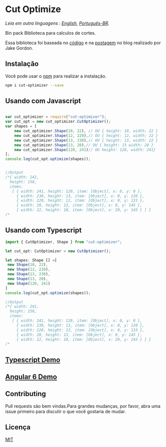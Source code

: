 # Cut Optimize

*Leia em outra linguagens : [English](README.md), [Português-BR](README.pt-br.md).*

Bin pack Biblioteca para calculos de cortes.

Essa biblioteca foi baseada no [código](https://github.com/jakesgordon/bin-packing) e na [postagem](https://codeincomplete.com/posts/bin-packing/) no blog realizado por Jake Gordon.

## Instalação

Você pode usar o [npm](https://www.npmjs.com/package/cut-optimizer) para realizar a instalação.

```bash
npm i cut-optimizer --save
```

## Usando com Javascript 

```javascript

var cut_optimizer = require("cut-optimizer");
var cut_opt = new cut_optimizer.CutOptimizer();
var shapes = [
    new cut_optimizer.Shape(10, 22), // OU { height: 10, width: 22 }
    new cut_optimizer.Shape(12, 220),// OU { height: 12, width: 22 }
    new cut_optimizer.Shape(13, 230),// OU { height: 13, width: 22 }
    new cut_optimizer.Shape(13, 20),// OU { height: 13 width: 20 }
    new cut_optimizer.Shape(120, 241)// OU height: 120, width: 241}
];
console.log(cut_opt.optimize(shapes));


//Output
/*{ width: 241,
  height: 158,
  items: 
   [ { width: 241, height: 120, item: [Object], x: 0, y: 0 },
     { width: 230, height: 13, item: [Object], x: 0, y: 120 },
     { width: 220, height: 12, item: [Object], x: 0, y: 133 },
     { width: 20, height: 13, item: [Object], x: 0, y: 145 },
     { width: 22, height: 10, item: [Object], x: 20, y: 145 } ] }
/*
```
## Usando com Typescript

```typescript
import { CutOptimizer, Shape } from "cut-optimizer";

let cut_opt: CutOptimizer = new CutOptimizer();

let shapes: Shape [] =[
 new Shape(10, 22),
 new Shape(12, 220),
 new Shape(13, 230),
 new Shape(13, 20),
 new Shape(120, 241)
]
console.log(cut_opt.optimize(shapes));

//Output
/*{ width: 241,
  height: 158,
  items: 
   [ { width: 241, height: 120, item: [Object], x: 0, y: 0 },
     { width: 230, height: 13, item: [Object], x: 0, y: 120 },
     { width: 220, height: 12, item: [Object], x: 0, y: 133 },
     { width: 20, height: 13, item: [Object], x: 0, y: 145 },
     { width: 22, height: 10, item: [Object], x: 20, y: 145 } ] }
/*
```
## [Typescript Demo](https://cut-optimize-canvas-demo-ts.stackblitz.io)
## [Angular 6 Demo](https://cut-optimize-canvas-demo-ts.stackblitz.io)

## Contributing
Pull requests são bem vindas.Para grandes mudanças, por favor, abra uma issue primeiro para discutir o que você gostaria de mudar.


## Licença
[MIT](https://choosealicense.com/licenses/mit/)